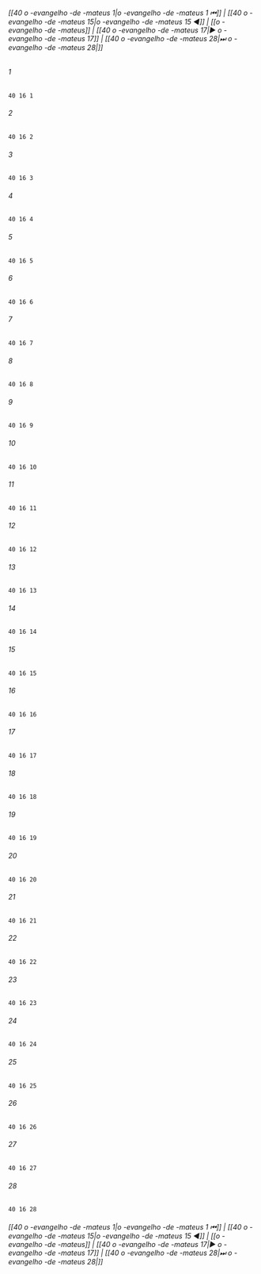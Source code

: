 
###### [[40 o -evangelho -de -mateus 1|o -evangelho -de -mateus 1 ⏮]] | [[40 o -evangelho -de -mateus 15|o -evangelho -de -mateus 15 ◀]] | [[o -evangelho -de -mateus]] | [[40 o -evangelho -de -mateus 17|▶ o -evangelho -de -mateus 17]] | [[40 o -evangelho -de -mateus 28|⏭ o -evangelho -de -mateus 28|]]

###### 1
``` verse
40 16 1 
```
###### 2
``` verse
40 16 2 
```
###### 3
``` verse
40 16 3 
```
###### 4
``` verse
40 16 4 
```
###### 5
``` verse
40 16 5 
```
###### 6
``` verse
40 16 6 
```
###### 7
``` verse
40 16 7 
```
###### 8
``` verse
40 16 8 
```
###### 9
``` verse
40 16 9 
```
###### 10
``` verse
40 16 10 
```
###### 11
``` verse
40 16 11 
```
###### 12
``` verse
40 16 12 
```
###### 13
``` verse
40 16 13 
```
###### 14
``` verse
40 16 14 
```
###### 15
``` verse
40 16 15 
```
###### 16
``` verse
40 16 16 
```
###### 17
``` verse
40 16 17 
```
###### 18
``` verse
40 16 18 
```
###### 19
``` verse
40 16 19 
```
###### 20
``` verse
40 16 20 
```
###### 21
``` verse
40 16 21 
```
###### 22
``` verse
40 16 22 
```
###### 23
``` verse
40 16 23 
```
###### 24
``` verse
40 16 24 
```
###### 25
``` verse
40 16 25 
```
###### 26
``` verse
40 16 26 
```
###### 27
``` verse
40 16 27 
```
###### 28
``` verse
40 16 28 
```

###### [[40 o -evangelho -de -mateus 1|o -evangelho -de -mateus 1 ⏮]] | [[40 o -evangelho -de -mateus 15|o -evangelho -de -mateus 15 ◀]] | [[o -evangelho -de -mateus]] | [[40 o -evangelho -de -mateus 17|▶ o -evangelho -de -mateus 17]] | [[40 o -evangelho -de -mateus 28|⏭ o -evangelho -de -mateus 28|]]

